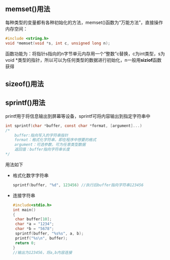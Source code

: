 ## memset()用法

每种类型的变量都有各种初始化的方法，memset()函数为“万能方法”，直接操作内存空间：

```c
#include <string.h>
void *memset(void *s, int c, unsigned long n);
```

函数功能为：将指针s指向的n字节单元内存用一个“整数”c替换，c为int类型，s为void *类型的指针，所以可以为任何类型的数据进行初始化，n一般用**siziof**函数获得

## sizeof()用法

## sprintf()用法

printf用于将信息输出到屏幕等设备，sprintf可将内容输出到指定字符串中

```c
int sprintf(char *buffer, const char *format, [argument]...)
/*
	buffer:指向写入的字符串指针
	format：格式化字符串，即在程序中想要的格式
	argument：可选参数，可为任意类型数据
	返回值：buffer指向字符串长度
*/
```

用法如下

- 格式化数字字符串

  ```c
  sprintf(buffer, "%d", 123456)	//执行后buffer指向字符串123456
  ```

- 连接字符串

  ```c
  #include<stdio.h>
  int main()
  {
   char buffer[10];
   char *a = "1234";
   char *b = "5678";
   sprintf(buffer, "%s%s", a, b);
   printf("%s\n", buffer);
   return 0;
  }
  //输出为123456，将a,b内容连接
  ```

  